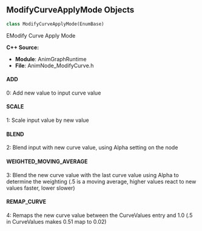 ## ModifyCurveApplyMode Objects

```python
class ModifyCurveApplyMode(EnumBase)
```

EModify Curve Apply Mode

**C++ Source:**

- **Module**: AnimGraphRuntime
- **File**: AnimNode_ModifyCurve.h

<a id="unreal.ModifyCurveApplyMode.ADD"></a>

#### ADD

0: Add new value to input curve value

<a id="unreal.ModifyCurveApplyMode.SCALE"></a>

#### SCALE

1: Scale input value by new value

<a id="unreal.ModifyCurveApplyMode.BLEND"></a>

#### BLEND

2: Blend input with new curve value, using Alpha setting on the node

<a id="unreal.ModifyCurveApplyMode.WEIGHTED_MOVING_AVERAGE"></a>

#### WEIGHTED_MOVING_AVERAGE

3: Blend the new curve value with the last curve value using Alpha to determine the weighting (.5 is a moving average, higher values react to new values faster, lower slower)

<a id="unreal.ModifyCurveApplyMode.REMAP_CURVE"></a>

#### REMAP_CURVE

4: Remaps the new curve value between the CurveValues entry and 1.0 (.5 in CurveValues makes 0.51 map to 0.02)

<a id="unreal.RBFSolverType"></a>